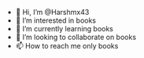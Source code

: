 - 👋 Hi, I’m @Harshmx43
- 👀 I’m interested in books
- 🌱 I’m currently learning books
- 💞️ I’m looking to collaborate on books
- 📫 How to reach me only books

<!---books :)
Harshmx43/Harshmx43 is a ✨ special ✨ repository because its `README.md` (this file) appears on your GitHub profile.
You can click the Preview link to take a look at your changes.
--->

